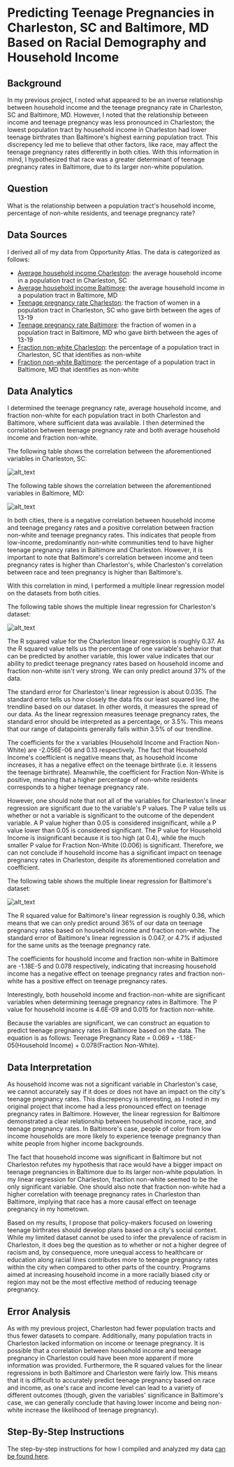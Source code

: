 # Predicting Teenage Pregnancies in Charleston, SC and Baltimore, MD Based on Racial Demography and Household Income 
## Background 
In my previous project, I noted what appeared to be an inverse relationship between household income and the teenage pregnancy rate in Charleston, SC and Baltimore, MD. However, I noted that the relationship between income and teenage pregnancy was less pronounced in Charleston; the lowest population tract by household income in Charleston had lower teenage birthrates than Baltimore's highest earning population tract. This discrepency led me to believe that other factors, like race, may affect the teenage pregnancy rates differently in both cities. With this information in mind, I hypothesized that race was a greater determinant of teenage pregnancy rates in Baltimore, due to its larger non-white population.

## Question
What is the relationship between a population tract's household income, percentage of non-white residents, and teenage pregnancy rate?

## Data Sources 
I derived all of my data from Opportunity Atlas. The data is categorized as follows:
- [Average household income Charleston](https://github.com/John-Frye/baltimore-charleston-regression-on-race-income-teen-pregnancy/blob/master/Charleston_Income_Data.xlsx): the average household income in a population tract in Charleston, SC
- [Average household income Baltimore](https://github.com/John-Frye/baltimore-charleston-regression-on-race-income-teen-pregnancy/blob/master/Baltimore_Income_Data.xlsx): the average household income in a population tract in Baltimore, MD
- [Teenage pregnancy rate Charleston](https://github.com/John-Frye/baltimore-charleston-regression-on-race-income-teen-pregnancy/blob/master/charleston_teen_pregnancy%20(1).xltx): the fraction of women in a population tract in Charleston, SC who gave birth between the ages of 13-19
- [Teenage pregnancy rate Baltimore](https://github.com/John-Frye/baltimore-charleston-regression-on-race-income-teen-pregnancy/blob/master/baltimore_teen_pregnancy.xls): the fraction of women in a population tract in Baltimore, MD who gave birth between the ages of 13-19
- [Fraction non-white Charleston](https://github.com/John-Frye/baltimore-charleston-regression-on-race-income-teen-pregnancy/blob/master/charleston_nonwhite_demography.xlsx): the percentage of a population tract in Charleston, SC that identifies as non-white
- [Fraction non-white Baltimore](https://github.com/John-Frye/baltimore-charleston-regression-on-race-income-teen-pregnancy/blob/master/Baltimore_nonwhite_demography%20.xlsx): the percentage of a population tract in Baltimore, MD that identifies as non-white

## Data Analytics
I determined the teenage pregnancy rate, average household income, and fraction non-white for each population tract in both Charleston and Baltimore, where sufficient data was available. I then determined the correlation between teenage pregnancy rate and both average household income and fraction non-white. 

The following table shows the correlation between the aforementioned variables in Charleston, SC:

![alt_text](https://github.com/John-Frye/baltimore-charleston-regression-on-race-income-teen-pregnancy/blob/master/Charleston%20Correlation%20Screenshot.png)

The following table shows the correlation between the aforementioned variables in Baltimore, MD:

![alt_text](https://github.com/John-Frye/baltimore-charleston-regression-on-race-income-teen-pregnancy/blob/master/Baltimore%20Correlation%20Screenshot.png)

In both cities, there is a negative correlation between household income and teenage pregancy rates and a positive correlation between fraction non-white and teenage pregnancy rates. This indicates that people from low-income, predominantly non-white communities tend to have higher teenage pregnancy rates in Baltimore and Charleston. However, it is important to note that Baltimore's correlation between income and teen pregnancy rates is higher than Charleston's, while Charleston's correlation between race and teen pregnancy is higher than Baltimore's. 

With this correlation in mind, I performed a multiple linear regression model on the datasets from both cities.

The following table shows the multiple linear regression for Charleston's dataset:

![alt_text](https://github.com/John-Frye/baltimore-charleston-regression-on-race-income-teen-pregnancy/blob/master/Charleston%20Regression%20Screenshot.png)

The R squared value for the Charleston linear regression is roughly 0.37. As the R squared value tells us the percentage of one variable's behavior that can be predicted by another variable, this lower value indicates that our ability to predict teenage pregnancy rates based on household income and fraction non-white isn't very strong. We can only predict around 37% of the data. 

The standard error for Charleston's linear regression is about 0.035. The standard error tells us how closely the data fits our least squared line, the trendline based on our dataset. In other words, it measures the spread of our data. As the linear regression measures teenage pregnancy rates, the standard error should be interpreted as a percentage, or 3.5%. This means that our range of datapoints generally falls within 3.5% of our trendline. 

The coefficients for the x variables (Household Income and Fraction Non-White) are -2.056E-06 and 0.13 respectively. The fact that Household Income's coefficient is negative means that, as household income increases, it has a negative effect on the teenage birthrate (i.e. it lessens the teenage birthrate). Meanwhile, the coefficient for Fraction Non-White is positive, meaning that a higher percentage of non-white residents corresponds to a higher teenage pregnancy rate.

However, one should note that not all of the variables for Charleston's linear regression are significant due to the variable's P values. The P value tells us whether or not a variable is significant to the outcome of the dependent variable. A P value higher than 0.05 is considered insignificant, while a P value lower than 0.05 is considered significant. The P value for Household Income is insignificant because it is too high (at 0.4), while the much smaller P value for Fraction Non-White (0.006) is significant. Therefore, we can not conclude if household income has a significant impact on teenage pregnancy rates in Charleston, despite its aforementioned correlation and coefficient. 

The following table shows the multiple linear regression for Baltimore's dataset:

![alt_text](https://github.com/John-Frye/baltimore-charleston-regression-on-race-income-teen-pregnancy/blob/master/Baltimore%20Regression%20Screenshot.png)

The R squared value for Baltimore's linear regression is roughly 0.36, which means that we can only predict around 36% of our data on teenage pregnancy rates based on household income and fraction non-white. The standard error of Baltimore's linear regression is 0.047, or 4.7% if adjusted for the same units as the teenage pregnancy rate.

The coefficients for houshold income and fraction non-white in Baltimore are -1.18E-5 and 0.078 respectively, indicating that increasing household income has a negative effect on teenage pregnancy rates and fraction non-white has a positive effect on teenage pregnancy rates. 

Interestingly, both household income and fraction-non-white are significant variables when determining teenage pregnancy rates in Baltimore. The P value for household income is 4.6E-09 and 0.015 for fraction non-white. 

Because the variables are significant, we can construct an equation to predict teenage pregnancy rates in Baltimore based on the data. The equation is as follows: Teenage Pregnancy Rate = 0.069 + -1.18E-05(Household Income) + 0.078(Fraction Non-White).

## Data Interpretation 
As household income was not a significant variable in Charleston's case, we cannot accurately say if it does or does not have an impact on the city's teenage pregnancy rates. This discrepency is interesting, as I noted in my original project that income had a less pronounced effect on teenage pregnancy rates in Baltimore. However, the linear regression for Baltimore demonstrated a clear relationship between household income, race, and teenage pregnancy rates. In Baltimore's case, people of color from low income households are more likely to experience teenage pregnancy than white people from higher income backgrounds. 

The fact that household income was significant in Baltimore but not Charleston refutes my hypothesis that race would have a bigger impact on teenage pregnancies in Baltimore due to its larger non-white population. In my linear regression for Charleston, fraction non-white seemed to be the only significant variable. One should also note that fraction non-white had a higher correlation with teenage pregnancy rates in Charleston than Baltimore, implying that race has a more causal effect on teenage pregnancy in my hometown. 

Based on my results, I propose that policy-makers focused on lowering teenage birthrates should develop plans based on a city's social context. While my limited dataset cannot be used to infer the prevalence of racism in Charleston, it does beg the question as to whether or not a higher degree of racism and, by consequence, more unequal access to healthcare or education along racial lines contributes more to teenage pregnancy rates within the city when compared to other parts of the country. Programs aimed at increasing household income in a more racially biased city or region may not be the most effective method of reducing teenage pregnancy.

## Error Analysis 
As with my previous project, Charleston had fewer population tracts and thus fewer datasets to compare. Additionally, many population tracts in Charleston lacked information on income or teenage pregnancy. It is possible that a correlation between household income and teenage pregnancy in Charleston could have been more apparent if more information was provided. Furthermore, the R squared values for the linear regressions in both Baltimore and Charleston were fairly low. This means that it is difficult to accurately predict teenage pregnancy based on race and income, as one's race and income level can lead to a variety of different outcomes (though, given the variables' significance in Baltimore's case, we can generally conclude that having lower income and being non-white increase the likelihood of teenage pregnancy). 

## Step-By-Step Instructions
The step-by-step instructions for how I compiled and analyzed my data [can be found here](https://github.com/John-Frye/baltimore-charleston-regression-on-race-income-teen-pregnancy/blob/master/Baltimore_Charleston_Teenage_Pregnancy_Regression_Instructions.xlsx).



